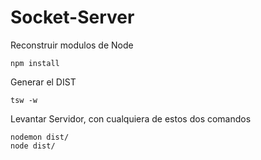 # Socket-Server

Reconstruir modulos de Node
`````
npm install 
`````

Generar el DIST
`````
tsw -w
`````

Levantar Servidor, con cualquiera de estos dos comandos 
````
nodemon dist/
node dist/
`````